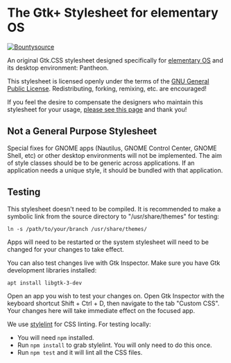 # The Gtk+ Stylesheet for elementary OS

[![Bountysource](https://www.bountysource.com/badge/tracker?tracker_id=45189256)](https://www.bountysource.com/trackers/45189256-elementary-stylesheet)

An original Gtk.CSS stylesheet designed specifically for [elementary OS](https://elementary.io) and its desktop environment: Pantheon.

This stylesheet is licensed openly under the terms of the [GNU General Public License](https://github.com/elementary/stylesheet/blob/master/COPYING). Redistributing, forking, remixing, etc. are encouraged!

If you feel the desire to compensate the designers who maintain this stylesheet for your usage, [please see this page](https://elementary.io/get-involved#funding) and thank you!

## Not a General Purpose Stylesheet

Special fixes for GNOME apps (Nautilus, GNOME Control Center, GNOME Shell, etc) or other desktop environments will not be implemented. The aim of style classes should be to be generic across applications. If an application needs a unique style,  it should be bundled with that application.

## Testing

This stylesheet doesn't need to be compiled. It is recommended to make a
symbolic link from the source directory to "/usr/share/themes" for testing:

    ln -s /path/to/your/branch /usr/share/themes/
    
Apps will need to be restarted or the system stylesheet will need to be
changed for your changes to take effect.

You can also test changes live with Gtk Inspector. Make sure you have Gtk
development libraries installed:

    apt install libgtk-3-dev
    
Open an app you wish to test your changes on. Open Gtk Inspector with the
keyboard shortcut Shift + Ctrl + D, then navigate to the tab "Custom CSS".
Your changes here will take immediate effect on the focused app.

We use [stylelint](http://stylelint.io/) for CSS linting. For testing locally:
* You will need `npm` installed.
* Run `npm install` to grab stylelint. You will only need to do this once.
* Run `npm test` and it will lint all the CSS files.
